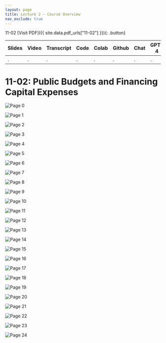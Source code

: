```yaml
---
layout: page
title: Lecture 2 – Course Overview
nav_exclude: true
---
```

11-02
[Visit PDF]({{ site.data.pdf_urls["11-02"] }}){: .button}

| Slides | Video | Transcript | Code | Colab | Github | Chat | GPT-4 | LLaMA | Galactica |
| ------ | ----- | ---------- | ---- | ----- | ------ | ---- | ----- | ----- | --------- |
| .      | .     | .          | .    | .     | .      | .    | .     | .     | .          |


# 11-02: Public Budgets and Financing Capital Expenses

![Page 0]( /CivEng112/assets/slides/11-02/11-02_Lecture.pdf-page0.png )

![Page 1]( /CivEng112/assets/slides/11-02/11-02_Lecture.pdf-page1.png )

![Page 2]( /CivEng112/assets/slides/11-02/11-02_Lecture.pdf-page2.png )

![Page 3]( /CivEng112/assets/slides/11-02/11-02_Lecture.pdf-page3.png )

![Page 4]( /CivEng112/assets/slides/11-02/11-02_Lecture.pdf-page4.png )

![Page 5]( /CivEng112/assets/slides/11-02/11-02_Lecture.pdf-page5.png )

![Page 6]( /CivEng112/assets/slides/11-02/11-02_Lecture.pdf-page6.png )

![Page 7]( /CivEng112/assets/slides/11-02/11-02_Lecture.pdf-page7.png )

![Page 8]( /CivEng112/assets/slides/11-02/11-02_Lecture.pdf-page8.png )

![Page 9]( /CivEng112/assets/slides/11-02/11-02_Lecture.pdf-page9.png )

![Page 10]( /CivEng112/assets/slides/11-02/11-02_Lecture.pdf-page10.png )

![Page 11]( /CivEng112/assets/slides/11-02/11-02_Lecture.pdf-page11.png )

![Page 12]( /CivEng112/assets/slides/11-02/11-02_Lecture.pdf-page12.png )

![Page 13]( /CivEng112/assets/slides/11-02/11-02_Lecture.pdf-page13.png )

![Page 14]( /CivEng112/assets/slides/11-02/11-02_Lecture.pdf-page14.png )

![Page 15]( /CivEng112/assets/slides/11-02/11-02_Lecture.pdf-page15.png )

![Page 16]( /CivEng112/assets/slides/11-02/11-02_Lecture.pdf-page16.png )

![Page 17]( /CivEng112/assets/slides/11-02/11-02_Lecture.pdf-page17.png )

![Page 18]( /CivEng112/assets/slides/11-02/11-02_Lecture.pdf-page18.png )

![Page 19]( /CivEng112/assets/slides/11-02/11-02_Lecture.pdf-page19.png )

![Page 20]( /CivEng112/assets/slides/11-02/11-02_Lecture.pdf-page20.png )

![Page 21]( /CivEng112/assets/slides/11-02/11-02_Lecture.pdf-page21.png )

![Page 22]( /CivEng112/assets/slides/11-02/11-02_Lecture.pdf-page22.png )

![Page 23]( /CivEng112/assets/slides/11-02/11-02_Lecture.pdf-page23.png )

![Page 24]( /CivEng112/assets/slides/11-02/11-02_Lecture.pdf-page24.png )


